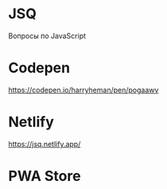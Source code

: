 # JSQ
Вопросы по JavaScript

# Codepen
https://codepen.io/harryheman/pen/pogaawv

# Netlify
https://jsq.netlify.app/

# PWA Store
